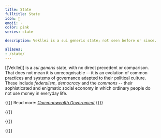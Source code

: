 ```yaml
---
title: State
fulltitle: State
icon: 🌸
emoji: ·
color: pink
series: state

description: Vekllei is a sui generis state; not seen before or since. The unique features of this federal country contribute to a new way of living.

aliases:
- /state/
---
```

[[Vekllei]] is a *sui generis* state, with no direct precedent or comparison. That does not mean it is unrecognisable -- it is an evolution of common practices and systems of governance adapted to their political culture. These include *federalism*, *democracy* and the *commons* -- their sophisticated and enigmatic social economy in which ordinary people do not use money in everyday life.

{{<note advice>}}
Read more: *[Commonwealth Government](/government/)*
{{</note>}}


{{<sublist>}}

{{<sublist ministries>}}

{{<sublist parliaments>}}